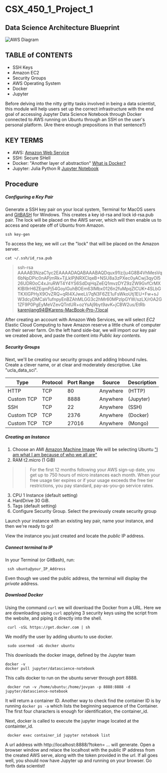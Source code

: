 # CSX_450_1_Project_1

## Data Science Architecture Blueprint
![AWS Diagram](https://i.imgur.com/54aL7vq.png)

## TABLE of CONTENTS
* SSH Keys
* Amazon EC2
* Security Groups
* AWS Operating System
* Docker
* Jupyter

Before delving into the nitty gritty tasks involved in being a data scientist, this module will help users set up the correct infrastructure with the end goal of accessing Jupyter Data Science Notebook through Docker connected to AWS running on Ubuntu through an SSH on the user's personal platform. (Are there enough prepositions in that sentence?)


## KEY TERMS
- AWS: [Amazon Web Service](https://aws.amazon.com/)
- SSH: Secure SHell
- Docker: "Another layer of abstraction" [What is Docker?](https://www.docker.com/what-docker)
- Jupyter: Julia Python R [Jupyter Notebook](http://jupyter.org)

## Procedure

##### Configuring a Key Pair

Generate a SSH key pair on your local system, Terminal for MacOS users and [GitBASH](https://git-for-windows.github.io) for Windows.
This creates a key id-rsa and lock id-rsa.pub pair. The lock will be placed on the AWS server, which will then enable us to access and operate off of Ubuntu from Amazon.
<pre><code>ssh key-gen </code></pre>

To access the key, we will `cat` the "lock" that will be placed on the Amazon server.
<pre><code>cat ~/.ssh/id_rsa.pub </code></pre> 

>ssh-rsa AAAAB3NzaC1yc2EAAAADAQABAAABAQDqux91lz/ju4G8B4VhMesVq6bNpDPic0nAPjmRk+TjLkIPjNRXClqeB+NSU8a3zPXec0yACwj3qyOl526UDR0oC4xJruRWT4Y4YS6SdDqHqZeEQ1mvzDYZ9zZW9GvfCrMXKlBI9rH6ZEqmPj54GoylGuhBOEm63lMbx0126n2fuMpqZlCUK+4SLbGTKXIGPHyX9OvZRQ+qRI4XJweLl/7qN3F6ZE1uFsWkoUtj1EU+Fw+sJW3dcyDMCaV1ufnpyEnBZAhMLGG3c2hMr60MPzlpGYW/szLX/r0A2G1ZF9P0PgEyMeVZevQTntUR+ozYsAj9byt9avK+jCBW2us/EtRb karenjiang94@Karens-MacBook-Pro-7.local

After creating an account with Amazon Web Services, we will select *EC2* Elastic Cloud Computing to have Amazon reserve a little chunk of computer on their server farm. 
On the left hand side-bar, we will import our key pair we created above, and paste the content into *Public key contents*. 

##### Security Groups
Next, we'll be creating our security groups and adding Inbound rules. Create a clever name, or at clear and moderately descriptive. Like "ucla_data_sci". 

| Type       | Protocol   |  Port Range |  Source      | Description |
| --- | --- | --- | --- | --- |
| HTTP       | TCP        |  80         |   Anywhere   |  (HTTP)     |
| Custom TCP | TCP        |  8888       |   Anywhere   |   (Jupyter) |
| SSH        | TCP        |  22         |   Anywhere   |      (SSH)  |                                
| Custom TCP | TCP        |  2376       |   Anywhere   |    (Docker) |
| Custom TCP | TCP        |  27016      |   Anywhere   |     (Mongo) |   



##### Creating an Instance

1. Choose an AMI [Amazon Machine Image](https://docs.aws.amazon.com/AWSEC2/latest/UserGuide/AMIs.html)
   We will be selecting Ubuntu ["I am what I am because of who we all are"](https://www.ubuntu.com/about/about-ubuntu)
2. RAM t2.micro (1 GiB)
>> For the first 12 months following your AWS sign-up date, you get up to 750 hours of micro instances each month. When your free usage tier expires or if your usage exceeds the free tier restrictions, you pay standard, pay-as-you-go service rates.
3. CPU 1 Instance (default setting)
4. HardDrive 30 GiB.
5. Tags (default setting)
6. Configure Security Group. Select the previously create security group

Launch your instance with an existing key pair, name your instance, and then we're ready to go!

View the instance you just created and locate the _public_ IP address. 

##### Connect terminal to IP

In your Terminal (or GitBash), run:

<pre><code> ssh ubuntu@your_IP_Address </code></pre>
Even though we used the public address, the terminal will display the _private_ address. 

##### Download Docker

Using the command `curl` we will download the Docker from a URL. Here we are downloading using `curl` applying 3 security keys using the script from the website, and piping it directly into the shell. 
<pre><code> curl -sSL https://get.docker.com | sh </code></pre>

We modify the user by adding ubuntu to use docker.
<pre><code> sudo usermod -aG docker ubuntu </code></pre>

This downloads the docker image, defined by the Jupyter team
<pre><code>docker -v
docker pull jupyter/datascience-notebook </code></pre>

This calls docker to run on the ubuntu server through port 8888.
<pre><code> docker run -v /home/ubuntu:/home/jovyan -p 8888:8888 -d jupyter/datascience-notebook</code></pre>
It will return a container ID. Another way to check find the container ID is by running `docker ps -a` which lists the beginning sequence of the Container. The first four characters is enough for identification, the container_id.

Next, docker is called to execute the jupyter image located at the containter_id. 
<pre><code> docker exec container_id jupyter notebook list </code></pre>

A url address with http://localhost:8888/?token= ... will generate. 
Open a browser window and relace the localhost with the public IP address from the created AWS serve, along with the token provided in the url. If all goes well, you should now have Jupyter up and running on your browser. Go forth data scientist! 



